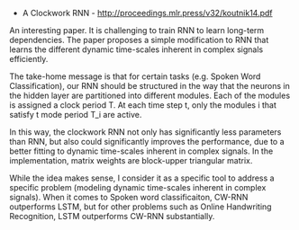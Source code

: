 - A Clockwork RNN - http://proceedings.mlr.press/v32/koutnik14.pdf

An interesting paper. It is challenging to train RNN to learn long-term dependencies. The paper proposes a simple modification to RNN that
learns the different dynamic time-scales inherent in complex signals efficiently.

The take-home message is that for certain tasks (e.g. Spoken Word Classification), our RNN should be structured in the way that the neurons in the hidden layer are partitioned into different modules. Each of the modules is assigned a clock period T. At
each time step t, only the modules i that satisfy t mode period T_i are active. 

In this way, the clockwork RNN not only has significantly less parameters than RNN, but also could significantly improves the performance, due to a better fitting to dynamic time-scales inherent in complex
signals. In the implementation, matrix weights are block-upper triangular matrix.

While the idea makes sense, I consider it as a specific tool to address a specific problem (modeling dynamic time-scales inherent in complex
signals). When it comes to Spoken word classificaiton, CW-RNN outperforms LSTM, but for other problems such as Online Handwriting
Recognition, LSTM outperforms CW-RNN substantially.
